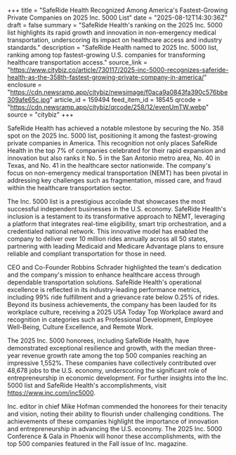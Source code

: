 +++
title = "SafeRide Health Recognized Among America's Fastest-Growing Private Companies on 2025 Inc. 5000 List"
date = "2025-08-12T14:30:36Z"
draft = false
summary = "SafeRide Health's ranking on the 2025 Inc. 5000 list highlights its rapid growth and innovation in non-emergency medical transportation, underscoring its impact on healthcare access and industry standards."
description = "SafeRide Health named to 2025 Inc. 5000 list, ranking among top fastest-growing U.S. companies for transforming healthcare transportation access."
source_link = "https://www.citybiz.co/article/730117/2025-inc-5000-recognizes-saferide-health-as-the-358th-fastest-growing-private-company-in-america/"
enclosure = "https://cdn.newsramp.app/citybiz/newsimage/f0aca9a0843fa390c576bbe309afe65c.jpg"
article_id = 159494
feed_item_id = 18545
qrcode = "https://cdn.newsramp.app/citybiz/qrcode/258/12/evenUmTW.webp"
source = "citybiz"
+++

<p>SafeRide Health has achieved a notable milestone by securing the No. 358 spot on the 2025 Inc. 5000 list, positioning it among the fastest-growing private companies in America. This recognition not only places SafeRide Health in the top 7% of companies celebrated for their rapid expansion and innovation but also ranks it No. 5 in the San Antonio metro area, No. 40 in Texas, and No. 41 in the healthcare sector nationwide. The company's focus on non-emergency medical transportation (NEMT) has been pivotal in addressing key challenges such as fragmentation, missed care, and fraud within the healthcare transportation sector.</p><p>The Inc. 5000 list is a prestigious accolade that showcases the most successful independent businesses in the U.S. economy. SafeRide Health's inclusion is a testament to its transformative approach to NEMT, leveraging a platform that integrates real-time eligibility, smart trip orchestration, and a credentialed national network. This innovative model has enabled the company to deliver over 10 million rides annually across all 50 states, partnering with leading Medicaid and Medicare Advantage plans to ensure reliable and compliant transportation for those in need.</p><p>CEO and Co-Founder Robbins Schrader highlighted the team's dedication and the company's mission to enhance healthcare access through dependable transportation solutions. SafeRide Health's operational excellence is reflected in its industry-leading performance metrics, including 99% ride fulfillment and a grievance rate below 0.25% of rides. Beyond its business achievements, the company has been lauded for its workplace culture, receiving a 2025 USA Today Top Workplace award and recognition in categories such as Professional Development, Employee Well-Being, Culture Excellence, and Remote Work.</p><p>The 2025 Inc. 5000 honorees, including SafeRide Health, have demonstrated exceptional resilience and growth, with the median three-year revenue growth rate among the top 500 companies reaching an impressive 1,552%. These companies have collectively contributed over 48,678 jobs to the U.S. economy, underscoring the significant role of entrepreneurship in economic development. For further insights into the Inc. 5000 list and SafeRide Health's accomplishments, visit <a href='https://www.inc.com/inc5000' rel='nofollow' target='_blank'>https://www.inc.com/inc5000</a>.</p><p>Inc. editor in chief Mike Hofman commended the honorees for their tenacity and vision, noting their ability to flourish under challenging conditions. The achievements of these companies highlight the importance of innovation and entrepreneurship in advancing the U.S. economy. The 2025 Inc. 5000 Conference & Gala in Phoenix will honor these accomplishments, with the top 500 companies featured in the Fall issue of Inc. magazine.</p>